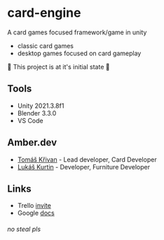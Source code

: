 # card-engine
A card games focused framework/game in unity
- classic card games
- desktop games focused on card gameplay 

🚫 This project is at it's initial state 🚫

## Tools
- Unity 2021.3.8f1
- Blender 3.3.0
- VS Code

## Amber.dev
- [Tomáš Křivan](https://github.com/KrivanTomas) - Lead developer, Card Developer
- [Lukáš Kurtin](https://github.com/KurtinLukas) - Developer, Furniture Developer

## Links
- Trello [invite](https://trello.com/invite/b/LDxilOwH/5070d90dac6460e89c479a0316817e5c/card-engine)
- Google [docs](https://drive.google.com/drive/folders/1xOyPgcYVkuFlv_Iy8SGFSJBVqbkxPmzL?usp=sharing)

###### no steal pls

